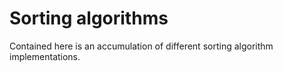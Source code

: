 # Sorting algorithms
Contained here is an accumulation of different sorting algorithm implementations.
